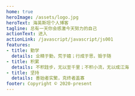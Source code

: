 ```yaml
---
home: true
heroImage: /assets/logo.jpg
heroText: 海英斯坦个人博客
tagline: 总有一天你会感激今天努力的自己
actionText: 进入
actionLink: /javascript/javascript/js001
features:
- title: 勤学
  details: 业精于勤，荒于嬉；行成于思，毁于随
- title: 积累
  details: 不积跬步，无以至千里；不积小流，无以成江海
- title: 坚持
  details: 善始者实繁，克终者盖寡
footer: Copyright © 2020-present
---
```


